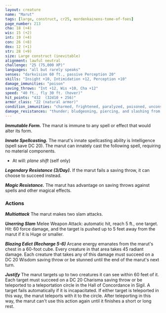 ```yaml
---
layout: creature
name: "Marut"
tags: [large, construct, cr25, mordenkainens-tome-of-foes]
page_number: 213
cha: 18 (+4)
wis: 15 (+2)
int: 19 (+4)
con: 26 (+8)
dex: 12 (+1)
str: 28 (+9)
size: Large construct (inevitable)
alignment: lawful neutral
challenge: "25 (75,000 XP)"
languages: "all but rarely speaks"
senses: "darkvision 60 ft., passive Perception 20"
skills: "Insight +10, Intimidation +12, Perception +10"
damage_immunities: "poison"
saving_throws: "Int +12, Wis +10, Cha +12"
speed: "40 ft., fly 30 ft. (hover)"
hit_points: "432  (32d10 + 256)"
armor_class: "22 (natural armor)"
condition_immunities: "charmed, frightened, paralyzed, poisoned, unconscious"
damage_resistances: "thunder; bludgeoning, piercing, and slashing from nonmagical attacks"
---
```


***Immutable Form.*** The marut is immune to any spell or effect that would alter its form.

***Innate Spellcasting.*** The marut's innate spellcasting ability is Intelligence (spell save DC 20). The marut can innately cast the following spell, requiring no material components.

* At will: <i>plane shift </i>(self only)

***Legendary Resistance (3/Day).*** If the marut fails a saving throw, it can choose to succeed instead.

***Magic Resistance.*** The marut has advantage on saving throws against spells and other magical effects.

### Actions

***Multiattack*** The marut makes two slam attacks.

***Unerring Slam*** Melee Weapon Attack: automatic hit, reach 5 ft., one target. Hit: 60 force damage, and the target is pushed up to 5 feet away from the marut if it is Huge or smaller.

***Blazing Edict (Recharge 5-6)*** Arcane energy emanates from the marut's chest in a 60-foot cube. Every creature in that area takes 45 radiant damage. Each creature that takes any of this damage must succeed on a DC 20 Wisdom saving throw or be stunned until the end of the marut's next turn.

***Justify*** The marut targets up to two creatures it can see within 60 feet of it. Each target must succeed on a DC 20 Charisma saving throw or be teleported to a teleportation circle in the Hall of Concordance in Sigil. A target fails automatically if it is incapacitated. If either target is teleported in this way, the marut teleports with it to the circle.
After teleporting in this way, the marut can't use this action again until it finishes a short or long rest.
